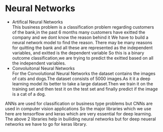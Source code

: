 # Neural Networks
<ul>
    <li>Artifical Neural Networks</li>
    This business problem is a classification problem regarding customers of the bank,in the past 6 months many customers have exitted the company and we dont know the reason behind it
We have to build a neural network model to find the reason. There may be many reasons for quitting the bank and all these are represented as the independent variables, and exitted is the dependent variable
So this is a binary outcome classification,we are trying to predict the exitted based on all the independent variables.
    <li>Convoluitonal Neural Networks</li>
    For the Convolutional Neural Networks the dataset contains the images of cats and dogs.The dataset consists of 5000 images.As it it a deep learning model its better to take a large dataset.Then we train it on the training set and then test it on the test set and finally predict if the image is a cat of a dog.

</ul>
ANNs are used for classification or business type problems but CNNs are used in computer vision applications
So the major libraries which we use here are tensorflow and keras which are very essential for deep learning.
The above 2 libraries help in builiding neural networks but for deep neueral networks we have to go for keras library.



